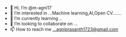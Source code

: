 - 👋 Hi, I’m @m-agni17
- 👀 I’m interested in ...Machine learning,AI,Open CV.......
- 🌱 I’m currently learning ..
- 💞️ I’m looking to collaborate on ...
- 📫 How to reach me ...agniprasanth1723@gmail.com

<!---
m-agni17/m-agni17 is a ✨ special ✨ repository because its `README.md` (this file) appears on your GitHub profile.
You can click the Preview link to take a look at your changes.
--->
